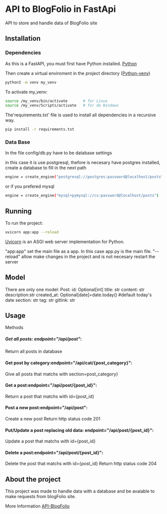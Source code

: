 # API to BlogFolio in FastApi

API to store and handle data of BlogFolio site

## Installation

### Dependencies
As this is a FastAPI, you must first have Python installed. [Python](https://www.python.org/)

Then create a virtual enviroment in the project directory ([Python-venv](https://docs.python.org/3/tutorial/venv.html))
```bash
python3 -m venv my_venv
```

To activate my_venv: 
```bash
source /my_venv/bin/activate       # for Linux
source /my_venv/Scripts/activate   # for de Windows
```
The'requirements.txt' file is used to install all dependencies in a recursive way.
```bash
pip install -r requirements.txt
```

### Data Base
In the file config/db.py have to be database settings

in this case it is use postgresql, thefore is necesary have postgres installed, create a database to fill in the next path

```bash
engine = create_engine("postgresql://postgres:password@localhost/posts")
```
or if you prefered  mysql
```bash
engine = create_engine("mysql+pymysql://cs:password@localhost/posts")
```
## Running

To run the project:
```bash
uvicorn app:app --reload
```
[Uvicorn](https://www.uvicorn.org/) is an ASGI web server implementation for Python.

"app:app" set the main file as a app. In this case app.py is the main file.
"--reload" allow make changes in the project and is not necesary restart the server 

## Model
There are only one model:
Post:
    id: Optional[int]
    title: str
    content: str
    description:str
    created_at: Optional[date]=date.today() #default today's  date
    section: str
    tag: str
    gitlink: str

## Usage

Methods
##### Get all posts: endpoint="/api/post":
Return all posts in database
#### Get post by category:endpoint="/api/cat/{post_category}":
Give all posts that matchs with section=post_category}
#### Get a post:endpoint="/api/post/{post_id}":
Return a post that matchs with id={post_id}
#### Post a new post:endpoint="/api/post":
Create a new post
Return http status code 201
#### Put/Update a post replacing old data: endpoint="/api/post/{post_id}":
Update a post that matchs with id={post_id}
#### Delete a post:endpoint="/api/post/{post_id}":
Delete the post that matchs with id={post_id}
Return http status code 204

## About the project
This project was made to handle data with a database and be avaiable to make requests from blogFolio site.

More Information [API-BlogFolio](www.cristianosorio.com/projects/api-blogfolio)